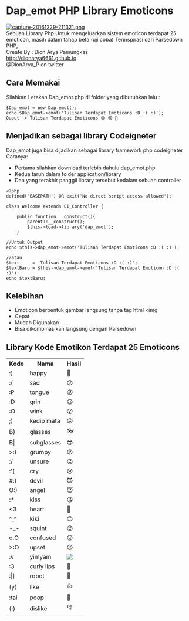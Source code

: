 # Dap_emot PHP Library Emoticons
[![capture-20161229-211321.png](https://s24.postimg.org/3l9f34hj9/capture_20161229_211321.png)](https://postimg.org/image/7ue55aksh/)<br />
Sebuah Library Php Untuk mengeluarkan sistem emoticon terdapat 25 emoticon, masih dalam tahap beta (uji coba)
Terinspirasi dari Parsedown PHP,
<br />
Create By : Dion Arya Pamungkas <br />
http://dionarya6661.github.io <br />
@DionArya_P on twitter <br />

## Cara Memakai

Silahkan Letakan Dap_emot.php di folder yang dibutuhkan lalu :
```
$Dap_emot = new Dap_emot();
echo $Dap_emot->emot('Tulisan Terdapat Emoticons :D :( :)');
Ouput -> Tulisan Terdapat Emoticons 😃 😟 🙂
```

## Menjadikan sebagai library Codeigneter
Dap_emot juga bisa dijadikan sebagai library framework php codeigneter<br/>
Caranya: <br/>
* Pertama silahkan download terlebih dahulu dap_emot.php
* Kedua taruh dalam folder application/library
* Dan yang terakhir panggil library tersebut kedalam sebuah controller

```
<?php
defined('BASEPATH') OR exit('No direct script access allowed');

class Welcome extends CI_Controller {

	public function __construct(){
		parent::__construct();
		$this->load->library('dap_emot');
	}

//Untuk Output
echo $this->dap_emot->emot('Tulisan Terdapat Emoticons :D :( :)');

//atau
$text     = 'Tulisan Terdapat Emoticons :D :( :)';
$textBaru = $this->dap_emot->emot('Tulisan Terdapat Emoticon :D :( :)');
echo $textBaru;

```

## Kelebihan

* Emoticon berbentuk gambar langsung tanpa tag html <img
* Cepat
* Mudah Digunakan
* Bisa dikombinasikan langsung dengan Parsedown

## Library Kode Emotikon Terdapat 25 Emoticons

<table>

<tbody>

<tr>

<th>Kode</th>

<th>Nama</th>

<th>Hasil</th>

</tr>

<tr>

<td>:)</td>

<td>happy</td>

<td>🙂</td>

</tr>

<tr>

<td>:(</td>

<td>sad</td>

<td>😟</td>

</tr>

<tr>

<td>:P</td>

<td>tongue</td>

<td>😛</td>

</tr>

<tr>

<td>:D</td>

<td>grin</td>

<td>😃</td>

</tr>

<tr>

<td>:O</td>

<td>wink</td>

<td>😮</td>

</tr>

<tr>

<td>;)</td>

<td>kedip mata</td>

<td>😜</td>

</tr>

<tr>

<td>B)</td>

<td>glasses</td>

<td>👓</td>

</tr>

<tr>

<td>B|</td>

<td>subglasses</td>

<td>😎</td>

</tr>

<tr>

<td>>:(</td>

<td>grumpy</td>

<td>😡</td>

</tr>

<tr>

<td>:/</td>

<td>unsure</td>

<td>😐</td>

</tr>

<tr>

<td>:'(</td>

<td>cry</td>

<td>😢</td>

</tr>

<tr>

<td>#:)</td>

<td>devil</td>

<td>😈</td>

</tr>

<tr>

<td>O:)</td>

<td>angel</td>

<td>😇</td>

</tr>

<tr>

<td>:*</td>

<td>kiss</td>

<td>😘</td>

</tr>

<tr>

<td><3</td>

<td>heart</td>

<td>💓</td>

</tr>

<tr>

<td>^_^</td>

<td>kiki</td>

<td>😊</td>

</tr>

<tr>

<td>-_-</td>

<td>squint</td>

<td>😑</td>

</tr>

<tr>

<td>o.O</td>

<td>confused</td>

<td>😕</td>

</tr>

<tr>

<td>>:O</td>

<td>upset</td>

<td>😣</td>

</tr>

<tr>

<td>:v</td>

<td>yimyam</td>


<td><img src="https://static.xx.fbcdn.net/images/emoji.php/v6/ee4/1/16/PACMAN_2.png"></td>

</tr>

<tr>

<td>:3</td>

<td>curly lips</td>

<td>👄</td>

</tr>

<tr>

<td>:|]</td>

<td>robot</td>

<td>👾</td>

</tr>

<tr>

<td>(y)</td>

<td>like</td>

<td>👍</td>

</tr>

<tr>

<td>:tai</td>

<td>poop</td>

<td>💩</td>

</tr>

<tr>

<td>(;)</td>

<td>dislike</td>

<td>👎</td>

</tr>

</tbody>

</table>
